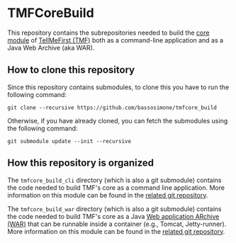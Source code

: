 # TMFCoreBuild

This repository contains the subrepositories needed to build the
[core module](https://github.com/bassosimone/tmfcore) of
[TellMeFirst (TMF)](http://tellmefirst.polito.it/) both as
a command-line application and as a Java Web Archive (aka WAR).

## How to clone this repository

Since this repository contains submodules, to clone this you have to
run the following command:

    git clone --recursive https://github.com/bassosimone/tmfcore_build

Otherwise, if you have already cloned, you can fetch the submodules using
the following command:

    git submodule update --init --recursive

## How this repository is organized

The `tmfcore_build_cli` directory (which is also a git submodule) contains
the code needed to build TMF's core as a command line application. More
information on this module can be found in the [related git
repository](https://github.com/bassosimone/tmfcore_build_cli).

The `tmfcore_build_war` directory (which is also a git submodule) contains the
code needed to build TMF's core as a Java [Web application ARchive
(WAR)](https://en.wikipedia.org/wiki/WAR_%28file_format%29) that can be
runnable inside a container (e.g., Tomcat, Jetty-runner). More
information on this module can be found in the [related git
repository](https://github.com/bassosimone/tmfcore_build_war).
